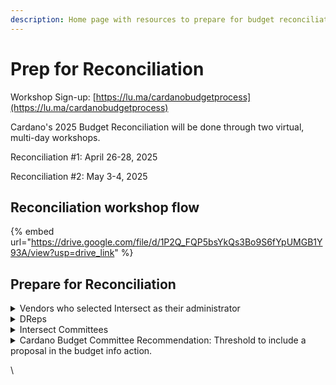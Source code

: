 ```yaml
---
description: Home page with resources to prepare for budget reconciliation
---
```


# Prep for Reconciliation

Workshop Sign-up: [https://lu.ma/cardanobudgetprocess](https://lu.ma/cardanobudgetprocess)

Cardano's 2025 Budget Reconciliation will be done through two virtual, multi-day workshops. &#x20;

Reconciliation #1: April 26-28, 2025

Reconciliation #2: May 3-4, 2025

## Reconciliation workshop flow

{% embed url="https://drive.google.com/file/d/1P2Q_FQP5bsYkQs3Bo9S6fYpUMGB1Y93A/view?usp=drive_link" %}

## Prepare for Reconciliation

<details>

<summary>Vendors who selected Intersect as their administrator</summary>

* Have all proposal edits done by April 24th at 0:00 UTC. This is when the proposals will be exported for reconciliation workshop purposes and used to create soft proposal prioritization.

- Attend the workshops during the category relevant to your proposal(s) and finalization, if possible.
  * Agenda:  <mark style="background-color:yellow;">Forthcoming</mark>

* Monitor your emails from operational-services@intersectmbo.org.  Intersect will notify you of any changes debated by DReps. Responses should be shared back to this email, and will be summarized for the DReps in the next workshop day. If you do not respond by the time the workshop ends, DReps will decide based on the proposal as-is. Any proposals that do not get included in the first budget following April 28th will be carried into May 3-4.

</details>

<details>

<summary>DReps</summary>



* Add final comments and temp check in [Gov.Tools](https://gov.tools/budget_discussion) before April 24 at 0:00 UTC.
  * The proposals, temp checks and comments will be exported at 0:00 UTC to create soft proposal prioritization based on the aggregate proposal feedback. This prioritization will be the starting point for the reconciliation workshops.

- Pre-workshop homework:
  * Read all proposals, or at least all those of interest to you, in [Gov.Tools](https://gov.tools/budget_discussion).  TIME TO READ PROPOSALS WILL NOT BE PROVIDED DURING THE WORKSHOP.
  * Review the summary provided by Intersect
    * <mark style="background-color:yellow;">Intersect summary doc forthcoming</mark>
  * Identify any discussion points that you want to surface in the reconciliation workshop. Discussion points must be seconded by another DRep to be discussed. Discussion points should be focused:
    * The Budget Committee will determine a threshold (ex, % yes on a proposal) that determines if a proposal goes into a budget info action.  Discussion can be around whether a proposal should/should not be in the info action, comparison between proposals, and/or specific changes requested for a proposal.

* Attend the reconciliation workshops. THIS ALLOWS YOU TO ADD DISCUSSION POINTS AND DISCUSS WHICH PROPOSALS SHOULD GO INTO THE BUDGET INFO ACTION.

- If you cannot attend, reconciliation workshops, participate in polls asynchronously.
  * DReps who cannot attend are free to ask another DRep to bring their discussion point to the floor, and will still require a second from another DRep.
  * Workshop recordings will be available [here](https://youtube.com/playlist?list=PL0vPOqkVcEDeOXivs9bAd45gayqSTsiVE\&si=ZUTytuzeapM6cUz-).
  * Participate in polls generated throughout the reconciliation workshop. <mark style="background-color:yellow;">Voting tool URL and demo video forthcoming</mark>
    * Polls will remain open for all DReps until 5hrs prior to workshop start the next day. Polls on the final workshop day will close on 12:59 UTC that day.
      * <mark style="background-color:yellow;">Deadline for each poll forthcoming</mark>

</details>

<details>

<summary>Intersect Committees</summary>

* Secretaries must final comments on behalf of their committee in [Gov.Tools](https://gov.tools/budget_discussion) before April 24 at 0:00 UTC. This is when the proposals will be exported for reconciliation workshop purposes and used to create soft proposal prioritization.

- Attend the reconciliation workshops to add your expert perspectives

* If your committee submitted a proposal, see "Expectations of Vendors" above

</details>

<details>

<summary>Cardano Budget Committee Recommendation: Threshold to include a proposal in the budget info action.</summary>

The Cardano Budget Committee decided on April 21st to provide a recommendation to DReps regarding the polling threshold used to determine which proposals are included in a Budget Info Action from Intersect.

A separate tool is being developed for budget reconciliation polling. Gov.Tool polls will be used to help prioritize proposals, but will not be used to directly determine which proposals go into a budget info action. The poll to determine which proposals will be included in a budget will take place during reconciliation workshops on April 26-28 and May 3-4. The polling tool will be available asynchronously.  Polls during the first reconciliation cycle (April 26-28) will be used to generate a budget info action.  Any proposals not included in this budget can be carried forward to the May 3-4 reconciliation cycle for further consideration.

Recommendation from the CBC.  Proposals to receive treasury funding will be included in Intersect’s budget info action if:

<mark style="color:blue;">Yes / (Yes + No) > 50% by participating DRep stake</mark>

<mark style="color:blue;">Abstention and non-participating stake do not impact the calculation.</mark>

This recommendation is aligned with the >50% threshold required for a budget info action to pass.   It balances the need to build off-chain consensus on the 2025 budget, thereby improving the likelihood that it will pass, while not removing any decision-making authority from the DReps. The CBC felt that the threshold can safely be set to >50% of the participating stake because two official decisions must still follow - an on-chain vote on the budget and on-chain votes for each treasury withdrawal to distribute any of the funds earmarked in the budget. Furthermore, Treasury withdrawals can only pass with a > 67% approval of DReps.&#x20;

In summary, this threshold will provide a strong indicator of what the community wants to see in a budget while not unnecessarily stalling progress or causing further voting fatigue in DReps.

What this means for proposals:

During each reconciliation cycle, proposals will be reviewed based on prioritization that reflects community sentiment gathered in Gov.Tools up until April 24th. This summary and prioritization will be presented to DReps during the reconciliation process. DReps will discuss prioritized proposals in each category and be asked to submit a poll with their opinion. This poll will be in a new Hydra-based voting tool. If your proposal passes the above-recommended threshold and specifies Intersect as the administrator, Intersect will include it in their budget information action. &#x20;

Two reconciliation cycles are planned for 2025.  Suppose your proposal doesn’t pass the threshold in the first reconciliation cycle. In that case, this does not mean your proposal is unsuitable for the budget, or that it cannot be funded through Intersect’s budget process. If you believe your proposal is ideal for Cardano Treasury funding, DReps are likely to review it in the second reconciliation cycle. Alternatively, the DReps may determine that the proposal should be routed through a more suitable funding mechanism. One familiar route could be Catalyst (pending DRep agreement to fund Catalyst in the 2025 budget) for small innovation proposals. There are also several other proposals for treasury funding to create a secondary funding mechanism, such as the Builder DAO, RareEvo events, and Future Governance Workstreams proposals. As with Catalyst, these proposals are pending DRep approval for funding; however, any successful proposals will provide additional avenues for funding.

Outside of Intersect’s budget process, Cardano’s permissionless network affords every ada holder the opportunity to propose funding requests to DReps on-chain at any time (as long as an approved Net-Change-Limit is in effect).&#x20;

Join us for reconciliation workshops to hear final questions and feedback on your proposals from DReps.  Register here: [https://lu.ma/cardanobudgetprocess](https://lu.ma/cardanobudgetprocess)

</details>

\
